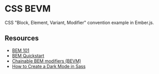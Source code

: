 # CSS BEVM

CSS "Block, Element, Variant, Modifier" convention example in Ember.js.

## Resources

- [BEM 101](https://css-tricks.com/bem-101/)
- [BEM Quickstart](https://en.bem.info/methodology/quick-start/)
- [Chainable BEM modifiers (BEVM)](https://webuild.envato.com/blog/chainable-bem-modifiers/)
- [How to Create a Dark Mode in Sass](https://medium.com/@katiemctigue/how-to-create-a-dark-mode-in-sass-609f131a3995)